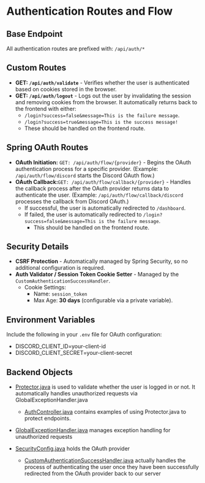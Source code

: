 # Authentication Routes and Flow

## Base Endpoint

All authentication routes are prefixed with: `/api/auth/*`

## Custom Routes

- **GET: `/api/auth/validate`** - Verifies whether the user is authenticated based on cookies stored in the browser.
- **GET: `/api/auth/logout`** - Logs out the user by invalidating the session and removing cookies from the browser. It automatically returns back to the frontend with either:
  - `/login?success=false&message=This is the failure message`.
  - `/login?success=true&message=This is the success message!`
  - These should be handled on the frontend route.

## Spring OAuth Routes

- **OAuth Initiation:** `GET: /api/auth/flow/{provider}` - Begins the OAuth authentication process for a specific provider. (Example: `/api/auth/flow/discord` starts the Discord OAuth flow.)
- **OAuth Callback:**`GET: /api/auth/flow/callback/{provider}` - Handles the callback process after the OAuth provider returns data to authenticate the user. (Example: `/api/auth/flow/callback/discord` processes the callback from Discord OAuth.)
  - If successful, the user is automatically redirected to `/dashboard`.
  - If failed, the user is automatically redirected to `/login?success=false&message=This is the failure message`.
    - This should be handled on the frontend route.

## Security Details

- **CSRF Protection** - Automatically managed by Spring Security, so no additional configuration is required.
- **Auth Validator / Session Token Cookie Setter** - Managed by the `CustomAuthenticationSuccessHandler`.
  - Cookie Settings:
    - Name: `session_token`
    - Max Age: **30 days** (configurable via a private variable).

## Environment Variables

Include the following in your `.env` file for OAuth configuration:

- DISCORD_CLIENT_ID=your-client-id
- DISCORD_CLIENT_SECRET=your-client-secret

## Backend Objects

- [Protector.java](https://github.com/0pengu/codebloom/tree/main/src/main/java/com/patina/codebloom/common/security/Protector.java) is used to validate whether the user is logged in or not. It automatically handles unauthorized requests via GlobalExceptionHandler.java

  - [AuthController.java](https://github.com/0pengu/codebloom/tree/main/src/main/java/com/patina/codebloom/api/auth/AuthController.java) contains examples of using Protector.java to protect endpoints.

- [GlobalExceptionHandler.java](https://github.com/0pengu/codebloom/tree/main/src/main/java/com/patina/codebloom/GlobalExceptionHandler.java) manages exception handling for unauthorized requests

- [SecurityConfig.java](https://github.com/0pengu/codebloom/tree/main/src/main/com/patina/codebloom/api/auth/security/SecurityConfig.java) holds the OAuth provider

  - [CustomAuthenticationSuccessHandler.java](https://github.com/0pengu/codebloom/tree/main/src/main/java/com/patina/codebloom/api/auth/security/CustomAuthenticationSuccessHandler.java) actually handles the process of authenticating the user once they have been successfully redirected from the OAuth provider back to our server
